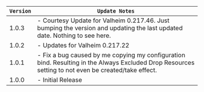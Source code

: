 | `Version` | `Update Notes`                                                                                                                                      |
|-----------|-----------------------------------------------------------------------------------------------------------------------------------------------------|
| 1.0.3     | - Courtesy Update for Valheim 0.217.46. Just bumping the version and updating the last updated date. Nothing to see here.                           |
| 1.0.2     | - Updates for Valheim 0.217.22                                                                                                                      |
| 1.0.1     | - Fix a bug caused by me copying my configuration bind. Resulting in the Always Excluded Drop Resources setting to not even be created/take effect. |
| 1.0.0     | - Initial Release                                                                                                                                   |
